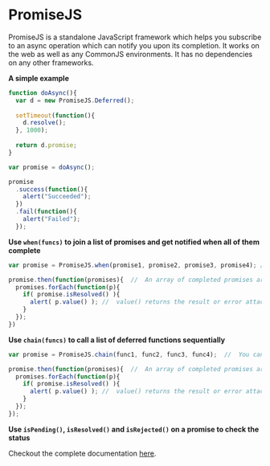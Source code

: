 PromiseJS
=========

PromiseJS is a standalone JavaScript framework which helps you subscribe to an async operation which can notify you upon its completion.
It works on the web as well as any CommonJS environments. It has no dependencies on any other frameworks.

**A simple example**

```javascript
function doAsync(){
  var d = new PromiseJS.Deferred();
  
  setTimeout(function(){
    d.resolve();
  }, 1000);
  
  return d.promise;
}

var promise = doAsync();

promise
  .success(function(){
    alert("Succeeded");
  })
  .fail(function(){
    alert("Failed");
  });
```

**Use `when(funcs)` to join a list of promises and get notified when all of them complete**
```javascript
var promise = PromiseJS.when(promise1, promise2, promise3, promise4); //  You can also pass an array of promises here

promise.then(function(promises){  //  An array of completed promises are passed as argument to the callback
  promises.forEach(function(p){
    if( promise.isResolved() ){
      alert( p.value() ); //  value() returns the result or error attached with the promise
    }
  });
})
```

**Use `chain(funcs)` to call a list of deferred functions sequentially**
```javascript
var promise = PromiseJS.chain(func1, func2, func3, func4);  //  You can also pass an array of functions here

promise.then(function(promises){  //  An array of completed promises are passed as argument to the callback
  promises.forEach(function(p){
    if( promise.isResolved() ){
      alert( p.value() ); //  value() returns the result or error attached with the promise
    }
  });
});
```

**Use `isPending()`, `isResolved()` and `isRejected()` on a promise to check the status**

Checkout the complete documentation [here](https://github.com/hemanshubhojak/PromiseJS/wiki).